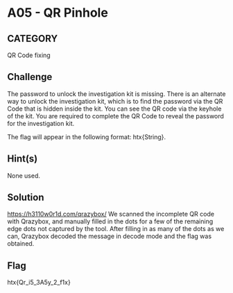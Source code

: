 # A05 - QR Pinhole

## CATEGORY

QR Code fixing

## Challenge

The password to unlock the investigation kit is missing. There is an alternate way to unlock the investigation kit, which is to find the password via the QR Code that is hidden inside the kit. You can see the QR code via the keyhole of the kit. You are required to complete the QR Code to reveal the password for the investigation kit.

The flag will appear in the following format: htx{String}.

## Hint(s)

None used.

## Solution

https://h3110w0r1d.com/qrazybox/
We scanned the incomplete QR code with Qrazybox, and manually filled in the dots for a few of the remaining edge dots not captured by the tool. After filling in as many of the dots as we can, Qrazybox decoded the message in decode mode and the flag was obtained.

## Flag

htx{Qr_i5_3A5y_2_f1x}
